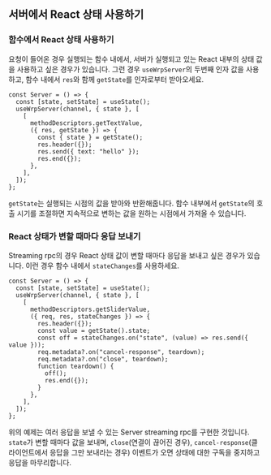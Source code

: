 ## 서버에서 React 상태 사용하기

### 함수에서 React 상태 사용하기

요청이 들어온 경우 실행되는 함수 내에서, 서버가 실행되고 있는 React 내부의 상태 값을 사용하고 싶은 경우가 있습니다. 그런 경우
`useWrpServer`의 두번째 인자 값을 사용하고, 함수 내에서 `res`와 함께 `getState`를 인자로부터 받아오세요.

```tsx
const Server = () => {
  const [state, setState] = useState();
  useWrpServer(channel, { state }, [
    [
      methodDescriptors.getTextValue,
      ({ res, getState }) => {
        const { state } = getState();
        res.header({});
        res.send({ text: "hello" });
        res.end({});
      },
    ],
  ]);
};
```

`getState`는 실행되는 시점의 값을 받아와 반환해줍니다. 함수 내부에서 `getState`의 호출 시기를 조절하면 지속적으로 변하는 값을
원하는 시점에서 가져올 수 있습니다.

### React 상태가 변할 때마다 응답 보내기

Streaming rpc의 경우 React 상태 값이 변할 때마다 응답을 보내고 싶은 경우가 있습니다. 이런 경우 함수 내에서
`stateChanges`를 사용하세요.

```tsx
const Server = () => {
  const [state, setState] = useState();
  useWrpServer(channel, { state }, [
    [
      methodDescriptors.getSliderValue,
      ({ req, res, stateChanges }) => {
        res.header({});
        const value = getState().state;
        const off = stateChanges.on("state", (value) => res.send({ value }));
        req.metadata?.on("cancel-response", teardown);
        req.metadata?.on("close", teardown);
        function teardown() {
          off();
          res.end({});
        }
      },
    ],
  ]);
};
```

위의 예제는 여러 응답을 보낼 수 있는 Server streaming rpc를 구현한 것입니다. `state`가 변할 때마다 값을 보내며,
`close`(연결이 끊어진 경우), `cancel-response`(클라이언트에서 응답을 그만 보내라는 경우) 이벤트가 오면 상태에 대한
구독을 중지하고 응답을 마무리합니다.
